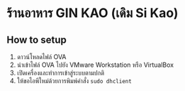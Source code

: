# ร้านอาหาร GIN KAO (เดิม Si Kao)

## How to setup
1. ดาวน์โหลดไฟล์ OVA
2. นำเข้าไฟล์ OVA ไปยัง VMware Workstation หรือ VirtualBox
3. เปิดเครื่องและทำการเข้าสู่ระบบตามปกติ
4. ให้ขอไอพีใหม่ด้วยการพิมพ์คำสั่ง `sudo dhclient`